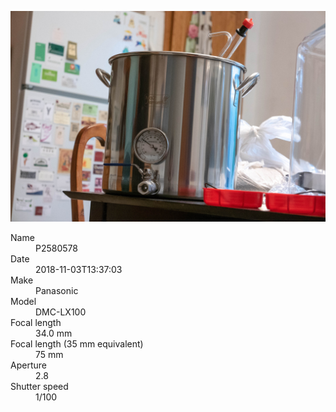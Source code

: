 [![P2580578](/photos/hd/P2580578.jpg)](/photos/full/P2580578.jpg?raw=true)

<dl>
  <dt>Name</dt>
  <dd>P2580578</dd>
  <dt>Date</dt>
  <dd>2018-11-03T13:37:03</dd>
  <dt>Make</dt>
  <dd>Panasonic</dd>
  <dt>Model</dt>
  <dd>DMC-LX100</dd>
  <dt>Focal length</dt>
  <dd>34.0 mm</dd>
  <dt>Focal length (35 mm equivalent)</dt>
  <dd>75 mm</dd>
  <dt>Aperture</dt>
  <dd>2.8</dd>
  <dt>Shutter speed</dt>
  <dd>1/100</dd>
</dl>
